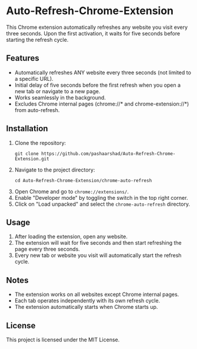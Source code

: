 # Auto-Refresh-Chrome-Extension

This Chrome extension automatically refreshes any website you visit every three seconds. Upon the first activation, it waits for five seconds before starting the refresh cycle.

## Features

- Automatically refreshes ANY website every three seconds (not limited to a specific URL).
- Initial delay of five seconds before the first refresh when you open a new tab or navigate to a new page.
- Works seamlessly in the background.
- Excludes Chrome internal pages (chrome://* and chrome-extension://*) from auto-refresh.

## Installation

1. Clone the repository:
   ```
   git clone https://github.com/pashaarshad/Auto-Refresh-Chrome-Extension.git
   ```
2. Navigate to the project directory:
   ```
   cd Auto-Refresh-Chrome-Extension/chrome-auto-refresh
   ```
3. Open Chrome and go to `chrome://extensions/`.
4. Enable "Developer mode" by toggling the switch in the top right corner.
5. Click on "Load unpacked" and select the `chrome-auto-refresh` directory.

## Usage

1. After loading the extension, open any website.
2. The extension will wait for five seconds and then start refreshing the page every three seconds.
3. Every new tab or website you visit will automatically start the refresh cycle.

## Notes

- The extension works on all websites except Chrome internal pages.
- Each tab operates independently with its own refresh cycle.
- The extension automatically starts when Chrome starts up.

## License

This project is licensed under the MIT License.